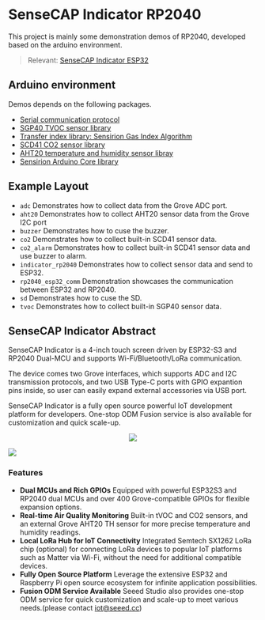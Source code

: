 # **SenseCAP Indicator RP2040**

This project is mainly some demonstration demos of RP2040, developed based on the arduino environment.

> Relevant: [SenseCAP Indicator ESP32](https://github.com/Seeed-Solution/SenseCAP_Indicator_ESP32)


## Arduino environment

Demos depends on the following packages.

- [Serial communication protocol](https://github.com/bakercp/PacketSerial)
- [SGP40 TVOC sensor library](https://github.com/Sensirion/arduino-i2c-sgp40)
- [Transfer index library: Sensirion Gas Index Algorithm](https://github.com/Sensirion/arduino-gas-index-algorithm)
- [SCD41 CO2 sensor library](https://github.com/Sensirion/arduino-i2c-scd4x)
- [AHT20 temperature and humidity sensor libray](https://github.com/Seeed-Studio/Seeed_Arduino_AHT20)
- [Sensirion Arduino Core library](https://github.com/Sensirion/arduino-core)


## Example Layout

- `adc`  Demonstrates how to collect data from the Grove ADC port.
- `aht20` Demonstrates how to collect AHT20 sensor data from the Grove I2C port
- `buzzer` Demonstrates how to cuse the buzzer.
- `co2` Demonstrates how to collect built-in SCD41 sensor data.
- `co2_alarm` Demonstrates how to collect built-in SCD41 sensor data and use buzzer to alarm.
- `indicator_rp2040` Demonstrates how to collect sensor data and send to ESP32.
- `rp2040_esp32_comm` Demonstration showcases the communication between ESP32 and RP2040.
- `sd` Demonstrates how to cuse the SD.
- `tvoc` Demonstrates how to collect built-in SGP40 sensor data.


## **SenseCAP Indicator Abstract**



SenseCAP Indicator is a 4-inch touch screen driven by ESP32-S3 and RP2040 Dual-MCU and supports Wi-Fi/Bluetooth/LoRa communication. 

The device comes two Grove interfaces, which supports ADC and I2C transmission protocols, and two USB Type-C ports with GPIO expantion pins inside, so user can easily expand external accessories via USB port.

SenseCAP Indicator is a fully open source powerful IoT development platform for developers. One-stop ODM Fusion service is also available for customization and quick scale-up.

<div align="center"><img width={800} src="https://files.seeedstudio.com/wiki/SenseCAP/SenseCAP_Indicator/SenseCAP_Indicator_1.png"/></div>


<p style={{textAlign: 'center'}}><a href="https://www.seeedstudio.com/SenseCAP-Indicator-D1-p-5643.html?" target="_blank"><img src="https://files.seeedstudio.com/wiki/RS485_500cm%20ultrasonic_sensor/image%202.png" border="0" /></a></p>



### **Features**



- **Dual MCUs and Rich GPIOs** 
Equipped with powerful ESP32S3 and RP2040 dual MCUs and over 400 Grove-compatible GPIOs for flexible expansion options.
- **Real-time Air Quality Monitoring** 
Built-in tVOC and CO2 sensors, and an external Grove AHT20 TH sensor for more precise temperature and humidity readings.
- **Local LoRa Hub for IoT Connectivity** 
Integrated Semtech SX1262 LoRa chip (optional) for connecting LoRa devices to popular IoT platforms such as Matter via Wi-Fi, without the need for additional compatible devices.
- **Fully Open Source Platform** 
Leverage the extensive ESP32 and Raspberry Pi open source ecosystem for infinite application possibilities.
- **Fusion ODM Service Available** 
Seeed Studio also provides one-stop ODM service for quick customization and scale-up to meet various needs.(please contact iot@seeed.cc)





